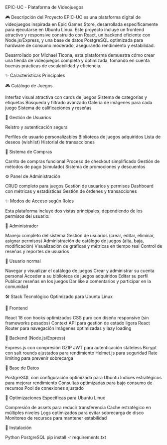 EPIC-UC - Plataforma de Videojuegos

🎮 Descripción del Proyecto
EPIC-UC es una plataforma digital de videojuegos inspirada en Epic Games Store, desarrollada específicamente para ejecutarse en Ubuntu Linux.
Este proyecto incluye un frontend atractivo y responsive construido con React, un backend eficiente con Node.js/Express, y una base de datos PostgreSQL optimizada para hardware de consumo moderado, asegurando rendimiento y estabilidad.

Desarrollado por Michael Ticona, esta plataforma demuestra cómo crear una tienda de videojuegos completa y optimizada, tomando en cuenta buenas prácticas de escalabilidad y eficiencia.

✨ Características Principales

🎮 Catálogo de Juegos

Interfaz visual atractiva con cards de juegos
Sistema de categorías y etiquetas
Búsqueda y filtrado avanzado
Galería de imágenes para cada juego
Sistema de calificaciones y reseñas

👤 Gestión de Usuarios

Reistro y autenticación segura

Perfiles de usuario personalizables
Biblioteca de juegos adquiridos
Lista de deseos (wishlist)
Historial de transacciones

🛒 Sistema de Compras

Carrito de compras funcional
Proceso de checkout simplificado
Gestión de métodos de pago (simulado)
Sistema de promociones y descuentos

⚙️ Panel de Administración

CRUD completo para juegos
Gestión de usuarios y permisos
Dashboard con métricas y estadísticas
Gestión de órdenes y transacciones

✨ Modos de Acceso según Roles

Esta plataforma incluye dos vistas principales, dependiendo de los permisos del usuario:

🔹 Administrador

Manejo completo del sistema
Gestión de usuarios (crear, editar, eliminar, asignar permisos)
Administración de catálogo de juegos (alta, baja, modificación)
Visualización de gráficas y métricas en tiempo real
Control de reseñas y reportes de usuarios

🔹 Usuario normal

Navegar y visualizar el catálogo de juegos
Crear y administrar su cuenta personal
Acceder a su biblioteca de juegos adquiridos
Editar su perfil
Publicar reseñas en los juegos
Dar like a comentarios y participar en la comunidad

🛠️ Stack Tecnológico Optimizado para Ubuntu Linux

🔹 Frontend

React 18 con hooks optimizados
CSS puro con diseño responsive (sin frameworks pesados)
Context API para gestión de estado ligera
React Router para navegación
Imágenes optimizadas y lazy loading

🔹 Backend (Node.js/Express)

Express.js con compresión GZIP
JWT para autenticación stateless
Bcrypt con salt rounds ajustados para rendimiento
Helmet.js para seguridad
Rate limiting para prevenir sobrecarga

🔹 Base de Datos

PostgreSQL con configuración optimizada para Ubuntu
Índices estratégicos para mejorar rendimiento
Consultas optimizadas para bajo consumo de recursos
Pool de conexiones ajustado

🔹 Optimizaciones Específicas para Ubuntu Linux

Compresión de assets para reducir transferencia
Cache estratégico en múltiples niveles
Logs optimizados para evitar sobrecarga de disco
Monitoreo de recursos para mantener estabilidad

🔹 Instalación

Python
PostgreSQL
pip install -r requirements.txt
